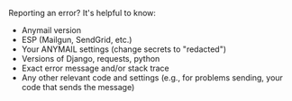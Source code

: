 Reporting an error? It's helpful to know:

* Anymail version
* ESP (Mailgun, SendGrid, etc.)
* Your ANYMAIL settings (change secrets to "redacted")
* Versions of Django, requests, python
* Exact error message and/or stack trace
* Any other relevant code and settings (e.g., for problems
  sending, your code that sends the message)
